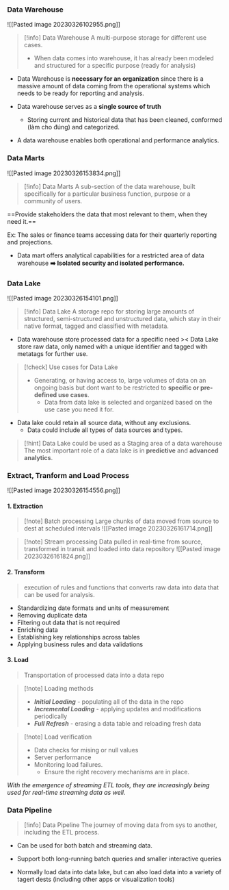 ### Data Warehouse
![[Pasted image 20230326102955.png]]

> [!info] Data Warehouse
> A multi-purpose storage for different use cases.
> * When data comes into warehouse, it has already been modeled and structured for a specific purpose (ready for analysis)

* Data Warehouse is **necessary for an organization** since there is a massive amount of data coming from the operational systems which needs to be ready for reporting and analysis.

* Data warehouse serves as a **single source of truth** 
	* Storing current and historical data that has been cleaned, conformed (làm cho đúng) and categorized.

* A data warehouse enables both operational and performance analytics.

### Data Marts
![[Pasted image 20230326153834.png]]

> [!info] Data Marts
> A sub-section of the data warehouse, built specifically for a particular business function, purpose or a community of users.

==Provide stakeholders the data that most relevant to them, when they need it.==

Ex: The sales or finance teams accessing data for their quarterly reporting and projections.

* Data mart offers analytical capabilities for a restricted area of data warehouse
**➡️ Isolated security and isolated performance.**

### Data Lake

![[Pasted image 20230326154101.png]]

> [!info] Data Lake 
> A storage repo for storing large amounts of structured, semi-structured and unstructured data, which stay in their native format, tagged and classified with metadata.

* Data warehouse store processed data for a specific need >< Data Lake store raw data, only named with a unique identifier and tagged with metatags for further use.

> [!check] Use cases for Data Lake
> * Generating, or having access to, large volumes of data on an ongoing basis but dont want to be restricted to **specific or pre-defined use cases**.
> 	* Data from data lake is selected and organized based on the use case you need it for.

* Data lake could retain all source data, without any exclusions.
	* Data could include all types of data sources and types.

> [!hint] Data Lake could be used as a Staging area of a data warehouse
> The most important role of a data lake is in **predictive** and **advanced analytics**.

### Extract, Tranform and Load Process
![[Pasted image 20230326154556.png]]

#### 1. Extraction

> [!note] Batch processing
> Large chunks of data moved from source to dest at scheduled intervals
> ![[Pasted image 20230326161714.png]]

> [!note] Stream processing
> Data pulled in real-time from source, transformed in transit and loaded into data repository
> ![[Pasted image 20230326161824.png]]

#### 2. Transform
> execution of rules and functions that converts raw data into data that can be used for analysis.

* Standardizing date formats and units of measurement
* Removing duplicate data
* Filtering out data that is not required
* Enriching data
* Establishing key relationships across tables
* Applying business rules and data validations

#### 3. Load
> Transportation of processed data into a data repo

> [!note] Loading methods
> * ***Initial Loading*** - populating all of the data in the repo
> * ***Incremental Loading*** - applying updates and modifications periodically
> * ***Full Refresh*** - erasing a data table and reloading fresh data

> [!note] Load verification
> * Data checks for mising or null values
> * Server performance
> * Monitoring load failures.
> 	* Ensure the right recovery mechanisms are in place.

*With the emergence of streaming ETL tools, they are increasingly being used for real-time streaming data as well.*

### Data Pipeline

> [!info] Data Pipeline
> The journey of moving data from sys to another, including the ETL process.

* Can be used for both batch and streaming data.

* Support both long-running batch queries and smaller interactive queries

* Normally load data into data lake, but can also load data into a variety of tagert dests (including other apps or visualization tools)